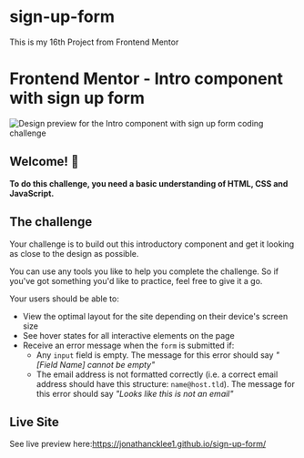 # sign-up-form

This is my 16th Project from Frontend Mentor


# Frontend Mentor - Intro component with sign up form

![Design preview for the Intro component with sign up form coding challenge](./design/desktop-preview.jpg)

## Welcome! 👋



**To do this challenge, you need a basic understanding of HTML, CSS and JavaScript.**

## The challenge

Your challenge is to build out this introductory component and get it looking as close to the design as possible.

You can use any tools you like to help you complete the challenge. So if you've got something you'd like to practice, feel free to give it a go.

Your users should be able to:

- View the optimal layout for the site depending on their device's screen size
- See hover states for all interactive elements on the page
- Receive an error message when the `form` is submitted if:
  - Any `input` field is empty. The message for this error should say *"[Field Name] cannot be empty"*
  - The email address is not formatted correctly (i.e. a correct email address should have this structure: `name@host.tld`). The message for this error should say *"Looks like this is not an email"*

## Live Site 
See live preview here:https://jonathancklee1.github.io/sign-up-form/
